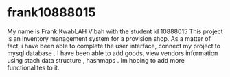 # frank10888015
My name is Frank KwabLAH Vibah with the student id 10888015
This project is an inventory management system for a provision shop. 
As a matter of fact, i have been able to complete the user interface, 
connect my project to mysql database . I have been able to add goods, view vendors information
using stach data structure , hashmaps . Im hoping to add more functionalites to it.
